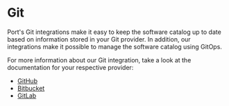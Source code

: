 # Git

Port's Git integrations make it easy to keep the software catalog up to date based on information stored in your Git provider. In addition, our integrations make it possible to manage the software catalog using GitOps.

For more information about our Git integration, take a look at the documentation for your respective provider:

- [GitHub](./github/github.md)
- [Bitbucket](./bitbucket/bitbucket.md)
- [GitLab](./gitlab/gitlab.md)
